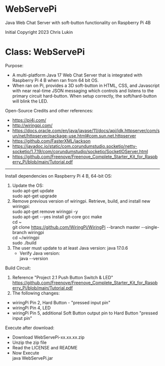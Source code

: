 # WebServePi
 Java Web Chat Server with soft-button functionality on Raspberry Pi 4B

Initial Copyright 2023 Chris Lukin

# Class: WebServePi

Purpose:
* A multi-platform Java 17 Web Chat Server that is integrated with Raspberry Pi 4 B when ran from 64 bit OS.
* When ran on Pi, provides a 3D soft-button in HTML, CSS, and Javascript with near real-time JSON messaging which controls
and listens to the primary circuit hard-button. When setup correctly, the soft/hard-button will blink the LED.

Open-Source Credits and other references:
* https://pi4j.com/
* http://wiringpi.com/
* https://docs.oracle.com/en/java/javase/11/docs/api/jdk.httpserver/com/sun/net/httpserver/package-use.html#com.sun.net.httpserver
* https://github.com/FasterXML/jackson
* https://javadoc.io/static/com.corundumstudio.socketio/netty-socketio/1.7.19/com/corundumstudio/socketio/SocketIOServer.html  
* https://github.com/Freenove/Freenove_Complete_Starter_Kit_for_Raspberry_Pi/blob/main/Tutorial.pdf

***
Install dependencies on Raspberry Pi 4 B, 64-bit OS:
1) Update the OS:  
sudo apt-get update   
sudo apt-get upgrade
2) Remove previous version of wiringpi. Retrieve, build, and install new wiringpi:  
sudo apt-get remove wiringpi -y  
sudo apt-get --yes install git-core gcc make   
cd ~  
git clone https://github.com/WiringPi/WiringPi --branch master --single-branch wiringpi  
cd ~/wiringpi  
sudo ./build  
3) The user must update to at least Java version: java 17.0.6  
   * Verify Java version:  
java --version

Build Circuit:
1) Reference "Project 2.1 Push Button Switch & LED"  
https://github.com/Freenove/Freenove_Complete_Starter_Kit_for_Raspberry_Pi/blob/main/Tutorial.pdf
2) The following changes:  
* wiringPi Pin 2, Hard Button - "pressed input pin" 
* wiringPi Pin 4, LED
* wiringPi Pin 5, additional Soft Button output pin to Hard Button "pressed input pin"

Execute after download:
* Download WebServePi-xx.xx.xx.zip
* Unzip the zip file
* Read the LICENSE and README
* Now Execute  
java WebServePi.jar

